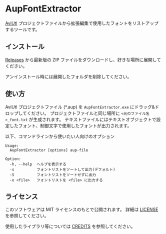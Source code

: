# AupFontExtractor

[AviUtl](http://spring-fragrance.mints.ne.jp/aviutl/)
プロジェクトファイルから拡張編集で使用したフォントをリストアップするツールです。

## インストール

[Releases](https://github.com/karoterra/AupFontExtractor/releases)
から最新版の ZIP ファイルをダウンロードし、好きな場所に展開してください。

アンインストール時には展開したフォルダを削除してください。

## 使い方

AviUtl プロジェクトファイル (*.aup) を `AupFontExtractor.exe` にドラッグ&ドロップしてください。
プロジェクトファイルと同じ場所に `<元のファイル名>_font.txt` が生成されます。
テキストファイルにはテキストオブジェクトで設定したフォント、制御文字で使用したフォントが出力されます。

以下、コマンドラインから使いたい人向けのオプション
```
Usage:
  AupFontExtractor [options] aup-file

Option:
  -h, --help  ヘルプを表示する
  -s          フォントリストをソートして出力(デフォルト)
  -S          フォントリストをソートせずに出力
  -o <file>   フォントリストを <file> に出力する
```

## ライセンス

このソフトウェアは MIT ライセンスのもとで公開されます。
詳細は [LICENSE](LICENSE) を参照してください。

使用したライブラリ等については [CREDITS](CREDITS.md) を参照してください。
